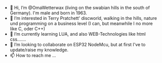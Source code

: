 - 👋 Hi, I’m @OmaWetterwax (living on the swabian hills in the south of Germany). I'm male and born in 1963.
- 👀 I’m interested in Terry Pratchett' discworld, walking in the hills, nature und programming on a business level (I can, but meanwhile I no more like C, oder C++)
- 🌱 I’m currently learning LUA, and also WEB-Technologies like html css.......
- 💞️ I’m looking to collaborate on ESP32 NodeMcu, but at first I've to update/raise my knowledge.
- 📫 How to reach me ...

<!---
OmaWetterwax/OmaWetterwax is a ✨ special ✨ repository because its `README.md` (this file) appears on your GitHub profile.
You can click the Preview link to take a look at your changes.
--->
